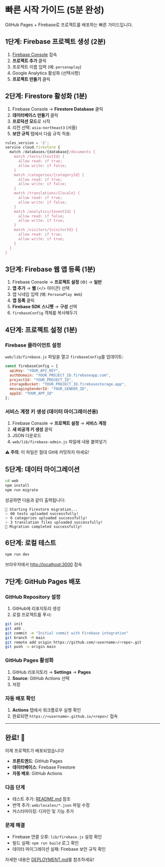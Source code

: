 # 빠른 시작 가이드 (5분 완성)

GitHub Pages + Firebase로 프로젝트를 배포하는 빠른 가이드입니다.

## 1단계: Firebase 프로젝트 생성 (2분)

1. [Firebase Console](https://console.firebase.google.com/) 접속
2. **프로젝트 추가** 클릭
3. 프로젝트 이름 입력 (예: `personaplay`)
4. Google Analytics 활성화 (선택사항)
5. **프로젝트 만들기** 클릭

## 2단계: Firestore 활성화 (1분)

1. Firebase Console → **Firestore Database** 클릭
2. **데이터베이스 만들기** 클릭
3. **프로덕션 모드**로 시작
4. 리전 선택: `asia-northeast3` (서울)
5. **보안 규칙** 탭에서 다음 규칙 적용:

```javascript
rules_version = '2';
service cloud.firestore {
  match /databases/{database}/documents {
    match /tests/{testId} {
      allow read: if true;
      allow write: if false;
    }
    match /categories/{categoryId} {
      allow read: if true;
      allow write: if false;
    }
    match /translations/{locale} {
      allow read: if true;
      allow write: if false;
    }
    match /analytics/{eventId} {
      allow read: if false;
      allow write: if true;
    }
    match /visitors/{visitorId} {
      allow read: if true;
      allow write: if true;
    }
  }
}
```

## 3단계: Firebase 웹 앱 등록 (1분)

1. Firebase Console → **프로젝트 설정** (⚙️) → **일반**
2. **앱 추가** → **웹** (</> 아이콘) 선택
3. 앱 닉네임 입력 (예: `PersonaPlay Web`)
4. **앱 등록** 클릭
5. **Firebase SDK 스니펫** → **구성** 선택
6. `firebaseConfig` 객체를 복사해두기

## 4단계: 프로젝트 설정 (1분)

### Firebase 클라이언트 설정

`web/lib/firebase.js` 파일을 열고 `firebaseConfig`를 업데이트:

```javascript
const firebaseConfig = {
  apiKey: "YOUR_API_KEY",
  authDomain: "YOUR_PROJECT_ID.firebaseapp.com",
  projectId: "YOUR_PROJECT_ID",
  storageBucket: "YOUR_PROJECT_ID.firebasestorage.app",
  messagingSenderId: "YOUR_SENDER_ID",
  appId: "YOUR_APP_ID"
};
```

### 서비스 계정 키 생성 (데이터 마이그레이션용)

1. Firebase Console → **프로젝트 설정** → **서비스 계정**
2. **새 비공개 키 생성** 클릭
3. JSON 다운로드
4. `web/lib/firebase-admin.js` 파일에 내용 붙여넣기

**⚠️ 주의**: 이 파일은 절대 Git에 커밋하지 마세요!

## 5단계: 데이터 마이그레이션

```bash
cd web
npm install
npm run migrate
```

성공하면 다음과 같이 출력됩니다:

```
🚀 Starting Firestore migration...
✨ 60 tests uploaded successfully!
✨ 6 categories uploaded successfully!
✨ 3 translation files uploaded successfully!
🎉 Migration completed successfully!
```

## 6단계: 로컬 테스트

```bash
npm run dev
```

브라우저에서 [http://localhost:3000](http://localhost:3000) 접속

## 7단계: GitHub Pages 배포

### GitHub Repository 설정

1. GitHub에 리포지토리 생성
2. 로컬 프로젝트를 푸시:

```bash
git init
git add .
git commit -m "Initial commit with Firebase integration"
git branch -M main
git remote add origin https://github.com/<username>/<repo>.git
git push -u origin main
```

### GitHub Pages 활성화

1. GitHub 리포지토리 → **Settings** → **Pages**
2. **Source**: GitHub Actions 선택
3. 저장

### 자동 배포 확인

1. **Actions** 탭에서 워크플로우 실행 확인
2. 완료되면 `https://<username>.github.io/<repo>/` 접속

---

## 완료! 🎉

이제 프로젝트가 배포되었습니다!

- **프론트엔드**: GitHub Pages
- **데이터베이스**: Firebase Firestore
- **자동 배포**: GitHub Actions

### 다음 단계

- 테스트 추가: [README.md](README.md#새로운-테스트-추가하기) 참조
- 번역 추가: `web/locales/*.json` 파일 수정
- 커스터마이징: 디자인 및 기능 추가

### 문제 해결

- Firebase 연결 오류: `lib/firebase.js` 설정 확인
- 빌드 실패: `npm run build` 로그 확인
- 데이터 마이그레이션 실패: Firebase 보안 규칙 확인

자세한 내용은 [DEPLOYMENT.md](DEPLOYMENT.md)를 참조하세요!
